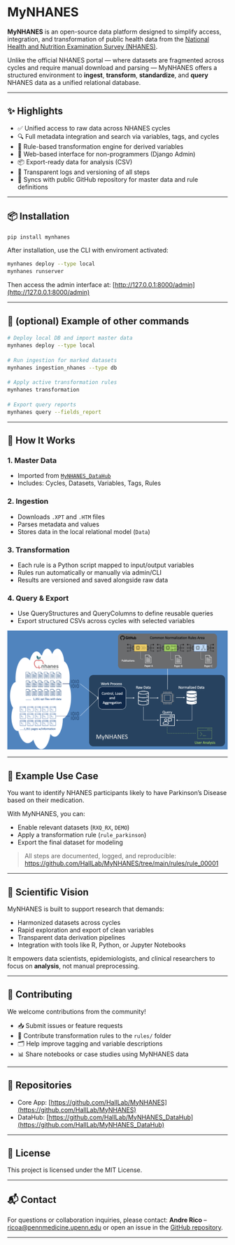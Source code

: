 # MyNHANES

**MyNHANES** is an open-source data platform designed to simplify access, integration, and transformation of public health data from the [National Health and Nutrition Examination Survey (NHANES)](https://www.cdc.gov/nchs/nhanes/index.htm).

Unlike the official NHANES portal — where datasets are fragmented across cycles and require manual download and parsing — MyNHANES offers a structured environment to **ingest**, **transform**, **standardize**, and **query** NHANES data as a unified relational database.

---

## ✨ Highlights

- ✅ Unified access to raw data across NHANES cycles
- 🔍 Full metadata integration and search via variables, tags, and cycles
- 🧪 Rule-based transformation engine for derived variables
- 🧭 Web-based interface for non-programmers (Django Admin)
- 📦 Export-ready data for analysis (CSV)
- 📖 Transparent logs and versioning of all steps
- 🔄 Syncs with public GitHub repository for master data and rule definitions

---

## 📦 Installation

```bash
pip install mynhanes
```

After installation, use the CLI with enviroment activated:

```bash
mynhanes deploy --type local
mynhanes runserver
```

Then access the admin interface at:
[http://127.0.0.1:8000/admin](http://127.0.0.1:8000/admin)

---

## 🚀 (optional) Example of other commands

```bash
# Deploy local DB and import master data
mynhanes deploy --type local

# Run ingestion for marked datasets
mynhanes ingestion_nhanes --type db

# Apply active transformation rules
mynhanes transformation

# Export query reports
mynhanes query --fields_report
```

---

## 🧭 How It Works

### 1. Master Data

- Imported from [`MyNHANES_DataHub`](https://github.com/YOUR_ORG/MyNHANES_DataHub)
- Includes: Cycles, Datasets, Variables, Tags, Rules

### 2. Ingestion

- Downloads `.XPT` and `.HTM` files
- Parses metadata and values
- Stores data in the local relational model (`Data`)

### 3. Transformation

- Each rule is a Python script mapped to input/output variables
- Rules run automatically or manually via admin/CLI
- Results are versioned and saved alongside raw data

### 4. Query & Export

- Use QueryStructures and QueryColumns to define reusable queries
- Export structured CSVs across cycles with selected variables

![Overview](docs/overview.png)

---

## 🧪 Example Use Case

You want to identify NHANES participants likely to have Parkinson’s Disease based on their medication.

With MyNHANES, you can:

- Enable relevant datasets (`RXQ_RX`, `DEMO`)
- Apply a transformation rule (`rule_parkinson`)
- Export the final dataset for modeling

> All steps are documented, logged, and reproducible: https://github.com/HallLab/MyNHANES/tree/main/rules/rule_00001

---

## 🧠 Scientific Vision

MyNHANES is built to support research that demands:

- Harmonized datasets across cycles
- Rapid exploration and export of clean variables
- Transparent data derivation pipelines
- Integration with tools like R, Python, or Jupyter Notebooks

It empowers data scientists, epidemiologists, and clinical researchers to focus on **analysis**, not manual preprocessing.

---

## 🤝 Contributing

We welcome contributions from the community!

- 📥 Submit issues or feature requests
- 🧪 Contribute transformation rules to the `rules/` folder
- 🗂 Help improve tagging and variable descriptions
- 📊 Share notebooks or case studies using MyNHANES data

---

## 🔗 Repositories

- Core App: [https://github.com/HallLab/MyNHANES](https://github.com/HallLab/MyNHANES)
- DataHub: [https://github.com/HallLab/MyNHANES_DataHub](https://github.com/HallLab/MyNHANES_DataHub)

---

## 📄 License

This project is licensed under the MIT License.

---

## 📬 Contact

For questions or collaboration inquiries, please contact:
**Andre Rico** – ricoa@pennmedicine.upenn.edu
or open an issue in the [GitHub repository](https://github.com/HallLab/MyNHANES/issues).

---
